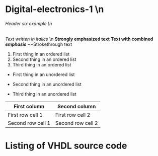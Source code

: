 # Digital-electronics-1 \n
###### Header six example \n
*Text written in italics* \n
**Strongly emphasized text**
**Text with combined _emphasis_**
~~Strokethrough text

1. First thing in an ordered list
2. Second thing in an ordered list
3. Third thing in an ordered list

* First thing in an unordered list
+ Second thing in an unordered list
- Third thing in an unordered list

First column | Second column
------------ | -------------
First row cell 1 | First row cell 2
Second row cell 1 | Second row cell 2

# Listing of VHDL source code
